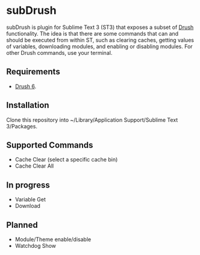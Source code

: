 subDrush
=============

subDrush is plugin for Sublime Text 3 (ST3) that exposes a subset of [Drush](http://drush.ws) functionality. The idea is that there are some commands that can and should be executed from within ST, such as clearing caches, getting values of variables, downloading modules, and enabling or disabling modules. For other Drush commands, use your terminal.

## Requirements

- [Drush 6](http://drush.ws).

## Installation

Clone this repository into ~/Library/Application Support/Sublime Text 3/Packages.

## Supported Commands

- Cache Clear (select a specific cache bin)
- Cache Clear All

## In progress

- Variable Get
- Download

## Planned

- Module/Theme enable/disable
- Watchdog Show
